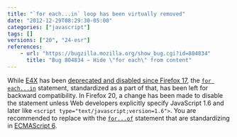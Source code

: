 ```yaml
---
title: "`for each...in` loop has been virtually removed"
date: "2012-12-29T08:29:30-05:00"
categories: ["javascript"]
tags: []
versions: ["20", "24-esr"]
references:
    - url: "https://bugzilla.mozilla.org/show_bug.cgi?id=804834"
      title: "Bug 804834 – Hide \"for each\" from content"
---
```

While [E4X](https://developer.mozilla.org/docs/E4X) has been [deprecated and disabled since Firefox 17](https://www.fxsitecompat.dev/en-CA/docs/2012/e4x-has-been-disabled/), the [`for each...in`](https://developer.mozilla.org/docs/Web/JavaScript/Reference/Statements/for_each...in) statement, standardized as a part of that, has been left for backward compatibility. In Firefox 20, a change has been made to disable the statement unless Web developers explicitly specify JavaScript 1.6 and later like `<script type="text/javascript;version=1.6">`. You are recommended to replace with the [`for...of`](https://developer.mozilla.org/docs/Web/JavaScript/Reference/Statements/for...of) statement that are standardizing in [ECMAScript 6](https://developer.mozilla.org/docs/Web/JavaScript/ECMAScript_6_support_in_Mozilla).
